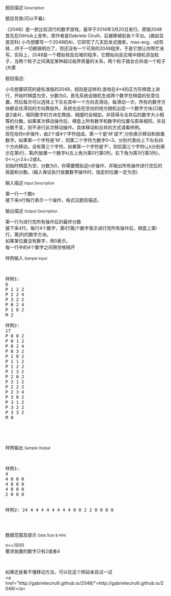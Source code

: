 <div class="panel panel-default">
<div class="area-title">
<span>
题目描述
<small>Description</small>
</span></div>
<div class="panel-body">

<p>题目背景(可以不看):<br></p><p>《2048》是一款比较流行的数字游戏，最早于2014年3月20日发行。原版2048首先在GitHub上发布，原作者是Gabriele
Cirulli，后被移植到各个平台。(摘自百度百科)
小鸟想要写一个2048的AI，它研究了几天启发式搜索，max-avg，αβ剪枝....终于一切都搞明白了，但还没有一个可用的2048程序，于是它想让你帮忙来写。实际上，2048是一个模拟核反应堆的程序，它模拟向反应堆中随机添加粒子，当两个粒子之间满足某种超过临界质量的关系，两个粒子就会合并成一个粒子(大雾</p><p>题目描述:<br></p><p>小鸟想要研究的是标准版的2048，规则是这样的:游戏在4*4的正方形棋盘上进行，开始时棋盘为空，分数为0。首先系统会随机生成两个数字在棋盘的任意位置。然后每次可以选择上下左右其中一个方向去滑动，每滑动一次，所有的数字方块都会往滑动的方向靠拢外，系统也会在空白的地方随机出现一个数字方块(只能是2或4)，相同数字的方块在靠拢、相撞时会相加，并获得与合并后的数字大小相等的分数。如果某次移动操作后，棋盘上所有数字和数字的位置与原来相同，并且分数不变，则不进行此次移动操作。具体移动和合并的方式请看样例。<br>现在给你n步操作，由2个或4个字符组成。第一个是'M'或'P',分别表示移动和放置数字。如果第一个字符是'M'，则第二个字符为数字0~3，分别代表向上下左右四个方向移动，没有第三个字符。如果第一个字符是'P'，则后面三个字符i,j,k分别表示在第i行，第j列放置一个数字k(左上角为第0行第0列，右下角为第3行第3列)，0&lt;=i,j&lt;3.k=2或4。<br>初始时棋盘为空，分数为0，你需要模拟这n步操作，并输出所有操作进行完后的局面和分数。(输入保证执行放置数字操作时，指定的位置一定为空)<br></p>

</div>
</div>

<div class="panel panel-default">
<div class="area-title">
<span>
输入描述
<small>Input Description</small>
</span></div>
<div class="panel-body">
<p>第一行一个数n<br>接下来n行每行表示一个操作，格式见题目描述。</p>

</div>
</div>
<div  class="panel panel-default">
<div class="area-title">
<span>
输出描述
<small>Output Description</small>
</span></div>
<div class="panel-body">

<p>第一行为进行完所有操作后的最终分数<br/>接下来4行，每行4个数字，第i行第j个数字表示进行完所有操作后，棋盘上第i行，第j列的数字方块。<br/>如果某位置没有数字，用0表示。<br/>每一行中的4个数字之间用空格隔开</p>

</div>
</div>


<div class="panel panel-default">
<div class="area-title">
<span>
样例输入
<small>Sample Input</small>
</span></div>
<div class="panel-body">
<p>   </p><pre>样例1:
6
P 1 2 2
P 2 2 4
P 3 2 2
P 0 2 4
P 1 0 2
M 2</pre><pre>样例2:
17
P 0 0 2
P 0 1 2
P 0 2 4
P 0 3 2
P 1 0 2
P 1 1 2
P 1 2 2
P 1 3 2
P 2 0 2
P 2 1 2
P 2 2 2
P 2 3 4
P 3 0 2
P 3 1 2
P 3 2 2
P 3 3 2
M 0</pre><p><br></p><p><br></p>

</div>
</div>

<div class="panel panel-default">
<div class="area-title">
<span>
样例输出
<small>Sample Output</small>
</span></div>
<div class="panel-body">
<p>   </p><pre>样例1:
4
4 0 0 0
4 0 0 0
4 0 0 0
2 0 0 0

样例2:
24
4 4 4 4
4 4 4 4
0 0 2 2
0 0 0 0</pre><p><br></p>

</div>
</div>

<div class="panel panel-default">
<div class="area-title">
<span>
数据范围及提示
<small>Data Size & Hint</small>
</span></div>
<div class="panel-body">
<p>n&lt;=1000<br>要求放置的数字只有2或者4</p><p><br></p><p>如果还是看不懂移动方法，可以在这个网站亲自试一试<br>&lt;a href="http://gabrielecirulli.github.io/2048/"&gt;http://gabrielecirulli.github.io/2048/&lt;/a&gt;</p><p><br></p>
</div>
</div>